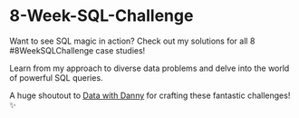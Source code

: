 # 8-Week-SQL-Challenge

Want to see SQL magic in action? Check out my solutions for all 8 #8WeekSQLChallenge case studies! 

Learn from my approach to diverse data problems and delve into the world of powerful SQL queries. 

A huge shoutout to [Data with Danny](https://www.linkedin.com/company/datawithdanny/) for crafting these fantastic challenges! ✨
